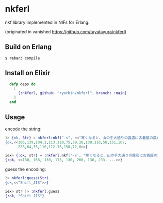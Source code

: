 nkferl
=====

nkf library implemented in NIFs for Erlang.

(originated in vanished https://github.com/tayutayura/nkferl)

Build on Erlang
-----

    $ rebar3 compile

Install on Elixir
-----------------

```elixir
  defp deps do
    [
      {:nkferl, github: "ryochin/nkferl", branch: :main}
    ]
  end
```

Usage
-----

encode the string:

```erlang
1> {ok, Str} = nkferl:nkf("-s", <<"寒くなると、山の手大通りの露店に古着屋の数が殖える。">>).
{ok,<<106,139,104,1,113,110,75,39,26,138,110,50,151,107,
      228,64,75,110,112,76,150,72,0>>}
```

```elixir
iex> {:ok, str} = :nkferl.nkf('-s', "寒くなると、山の手大通りの露店に古着屋の数が殖える。")
{:ok, <<138, 166, 130, 173, 130, 200, 130, 233, ...>>}
```

guess the encoding:

```erlang
2> nkferl:guess(Str).
{ok,<<"Shift_JIS">>}
```

```elixir
iex> str |> :nkferl.guess
{:ok, "Shift_JIS"}
```